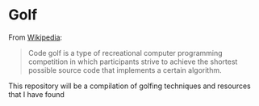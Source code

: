 # Golf

From [Wikipedia](https://en.wikipedia.org/wiki/Code_golf):
> Code golf is a type of recreational computer programming competition in which participants strive to achieve the shortest possible source code that implements a certain algorithm.

This repository will be a compilation of golfing techniques and resources that I have found
